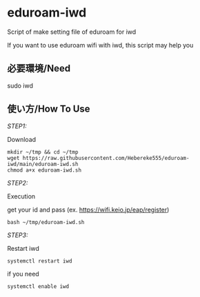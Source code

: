 # eduroam-iwd
Script of make setting file of eduroam for iwd

If you want to use eduroam wifi with iwd, this script may help you

必要環境/Need
-------------
sudo
iwd

使い方/How To Use
-------------
*STEP1:*

Download

	mkdir ~/tmp && cd ~/tmp
	wget https://raw.githubusercontent.com/Hebereke555/eduroam-iwd/main/eduroam-iwd.sh
	chmod a+x eduroam-iwd.sh

*STEP2:*
	
Execution

get your id and pass (ex. https://wifi.keio.jp/eap/register)

	bash ~/tmp/eduroam-iwd.sh
  
*STEP3:*

Restart iwd
	
	systemctl restart iwd

if you need
	
	systemctl enable iwd
  
